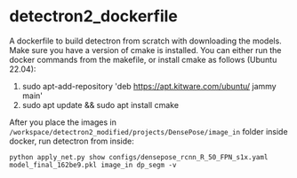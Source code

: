 # detectron2_dockerfile
A dockerfile to build detectron from scratch with downloading the models.
Make sure you have a version of cmake is installed. You can either run the docker commands from the makefile, or install cmake as follows (Ubuntu 22.04):
 1.  sudo apt-add-repository 'deb https://apt.kitware.com/ubuntu/ jammy main'
 2.  sudo apt update &&  sudo apt install cmake
 
After you place the images in `/workspace/detectron2_modified/projects/DensePose/image_in` folder inside docker, run detectron from inside:

    python apply_net.py show configs/densepose_rcnn_R_50_FPN_s1x.yaml  model_final_162be9.pkl image_in dp_segm -v
